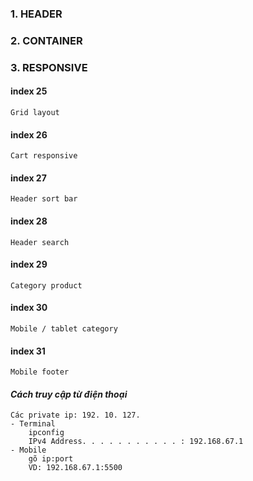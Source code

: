 
### 1. HEADER
### 2. CONTAINER 
### 3. RESPONSIVE
#### index 25
    Grid layout
#### index 26
    Cart responsive
#### index 27
    Header sort bar
#### index 28
    Header search
#### index 29
    Category product
#### index 30
    Mobile / tablet category
#### index 31
    Mobile footer

#### *Cách truy cập từ điện thoại*
	Các private ip: 192. 10. 127.
	- Terminal
		ipconfig  
		IPv4 Address. . . . . . . . . . . : 192.168.67.1  
	- Mobile
		gõ ip:port
		VD: 192.168.67.1:5500
        
